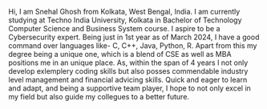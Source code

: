 Hi, I am Snehal Ghosh from Kolkata, West Bengal, India. 
I am currently studying at Techno India University, Kolkata in Bachelor of Technology Computer Science and Business System course. 
I aspire to be a Cybersecurity expert.
Being just in 1st year as of March 2024, I have a good command over languages like- C, C++, Java, Python, R.
Apart from this my degree being a unique one, which is a blend of CSE as well as MBA positions me in an unique place.
As, within the span of 4 years I not only develop exlemplery coding skills but also posses commendable industry level management and financial advicing skills.
Quick and eager to learn and adapt, and being a supportive team player, I hope to not only excel in my field but also guide my collegues to a better future. 

